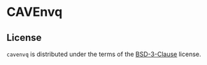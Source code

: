 # CAVEnvq


## License

`cavenvq` is distributed under the terms of the [BSD-3-Clause](https://spdx.org/licenses/BSD-3-Clause.html) license.
